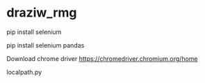 # draziw_rmg

pip install selenium

pip install selenium pandas

Download chrome driver
https://chromedriver.chromium.org/home

localpath.py
